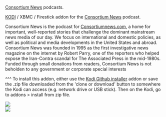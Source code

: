 <a href="https://consortiumnews.com/">Consortium News</a> podcasts.<br>

<a href="kodi.tv">KODI<a> / XBMC / Firestick addon for the <a href="https://consortiumnews.com/">Consortium News</a> podcast.<br>

Consortium News is the podcast for <a href="https://consortiumnews.com/">Consortiumnews.com</a>, a home for important, well-reported stories that challenge the dominant mainstream news media of our day. We focus on international and domestic policies, as well as political and media developments in the United States and abroad.  Consortium News was founded in 1995 as the first investigative news magazine on the internet by Robert Parry, one of the reporters who helped expose the Iran-Contra scandal for The Associated Press in the mid-1980s. Funded through small donations from readers, Consortium News is not beholden to any government or corporate special interests<br>

^^^ To install this addon, either use the <a href="https://www.tvaddons.co/github-browser-kodi/">Kodi Github installer</a> addon or save the .zip file downloaded from the 'clone or download' button to somewhere the Kodi can access (e.g. network drive or USB stick). Then on the Kodi, go to addons > install from zip file.<br>

<img src="https://ssl-static.libsyn.com/p/assets/d/c/1/0/dc10ba58acef6bb3/Consortium_News_v4_1400.jpg">
<br><a href="http://www.kodi.tv"><img src="https://kodi.tv/sites/default/files/page/field_image/about--devices.jpg">
